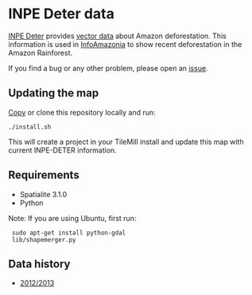# INPE Deter data

[INPE Deter](http://www.obt.inpe.br/deter/) provides [vector data](http://www.obt.inpe.br/deter/dados) about Amazon deforestation. This information is used in [InfoAmazonia](http://InfoAmazonia.org) to show recent deforestation in the Amazon Rainforest.

If you find a bug or any other problem, please open an [issue](https://github.com/oeco/inpe-deter/issues).

## Updating the map

[Copy](https://github.com/oeco/inpe-deter/archive/master.zip) or clone this repository locally and run:

    ./install.sh

This will create a project in your TileMill install and update this map with current INPE-DETER information.

## Requirements

* Spatialite 3.1.0
* Python

Note: If you are using Ubuntu, first run:

     sudo apt-get install python-gdal
     lib/shapemerger.py


## Data history

* [2012/2013](https://github.com/oeco/inpe-deter/raw/master/data/deter_2012-2013.sqlite)
